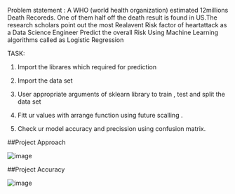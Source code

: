 Problem statement : A WHO (world health organization) estimated 12millions Death Recoreds. One of them half off the death result is found in US.The research scholars point out the most Realavent Risk factor of heartattack as a Data Science Engineer Predict the overall Risk Using Machine Learning algorithms called as Logistic Regression 

   TASK:
   1. Import the librares which required for prediction 

   2. Import the data set 

   3. User appropriate arguments of sklearn library to train , test and split the data set

   4. Fitt ur values with arrange function using future scalling .

   5. Check ur model accuracy and precission using confusion matrix.

   ##Project Approach 
   
   ![image](https://github.com/knitheesh/LinearRegression_Project/assets/114756034/b071a255-4e7e-4806-9cd5-e813a2b081d5)



   ##Project Accuracy

   ![image](https://github.com/knitheesh/LinearRegression_Project/assets/114756034/9e775882-7297-479a-9da1-78706ada8263)

   

   




